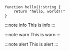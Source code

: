 <!--
title: 日本語のタイトル
tags:  Typescript,Qiita,VSCode
-->

```typescript:additional-comment
function hello():string {
    return "hello, world!!"
}
```

:::note info
This is info
:::

:::note warn
This is warn
:::

:::note alert
This is alert
:::